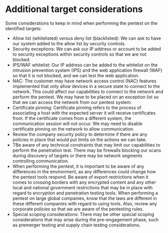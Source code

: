 # Additional target considerations

Some considerations to keep in mind when performing the pentest on the
identified targets:

* Allow list (whitelisted) versus deny list (blacklisted): We 
can ask to have our system added to the allow list by security controls.
* Security exceptions: We can ask our IP address or account to be added to 
security exceptions within security controls so that we are not blocked.
* IPS/WAF whitelist: Our IP address can be added to the whitelist on
the intrusion prevention system (IPS) and the web application firewall (WAF)
so that it is not blocked, and we can test the web application.
* NAC: The customer may have network access control (NAC) features implemented that only allow 
devices in a secure state to connect to the network. This could affect our capabilities to 
connect to the network and perform the pentest. We may have to be placed on an exception list 
so that we can access the network from our pentest system.
* Certificate pinning: Certificate pinning refers to the process of associating a
host with the expected server it will receive certificates from. If the certificate
comes from a different system, the communication session will not occur. We
may need to disable certificate pinning on the network to allow
communication.
* Review the company security policy to
determine if there are any policies in place that would put limits on the actions
we can take.
* TBe aware of any technical constraints that may limit
our capabilities to perform the penetration test. There may be
firewalls blocking our scans during discovery of targets or there may be
network segments controlling communication.
* When performing the pentest, it is important to be aware of any differences in the environment, 
as any differences could change how the pentest tools respond. Be aware of export
restrictions when it comes to crossing borders with any encrypted content
and any other local and national government restrictions that may be in place
with regard to encryption and penetration testing tools. When performing a
pentest on large global companies, know that the laws are different in these
different companies with regard to using tools. Also, review any
corporate policies so that we are aware of the pentesting rules.
* Special scoping considerations: There may be other special scoping
considerations that may arise during the pre-engagement phase, such as
premerger testing and supply chain testing considerations. 